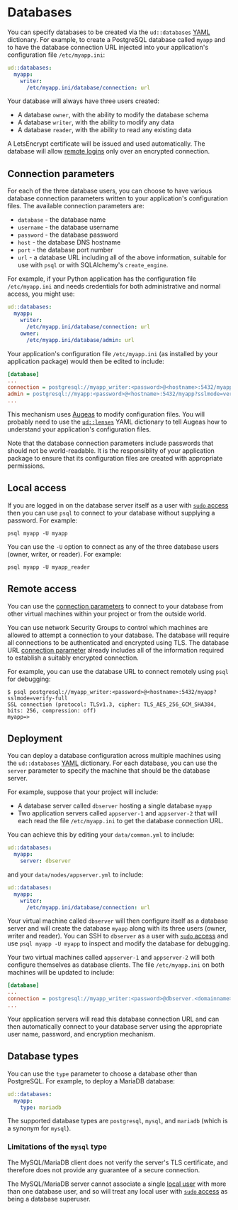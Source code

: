 # Databases

You can specify databases to be created via the `ud::databases`
[YAML](README.md#yaml) dictionary.  For example, to create a
PostgreSQL database called `myapp` and to have the database connection
URL injected into your application's configuration file
`/etc/myapp.ini`:

```yaml
ud::databases:
  myapp:
    writer:
      /etc/myapp.ini/database/connection: url
```

Your database will always have three users created:

* A database `owner`, with the ability to modify the database schema
* A database `writer`, with the ability to modify any data
* A database `reader`, with the ability to read any existing data

A LetsEncrypt certificate will be issued and used automatically.  The
database will allow [remote logins](#remote-access) only over an
encrypted connection.

## Connection parameters

For each of the three database users, you can choose to have various
database connection parameters written to your application's
configuration files.  The available connection parameters are:

* `database` - the database name
* `username` - the database username
* `password` - the database password
* `host` - the database DNS hostname
* `port` - the database port number
* `url` - a database URL including all of the above information,
  suitable for use with `psql` or with SQLAlchemy's `create_engine`.

For example, if your Python application has the configuration file
`/etc/myapp.ini` and needs credentials for both administrative and
normal access, you might use:

```yaml
ud::databases:
  myapp:
    writer:
      /etc/myapp.ini/database/connection: url
    owner:
      /etc/myapp.ini/database/admin: url
```

Your application's configuration file `/etc/myapp.ini` (as installed
by your application package) would then be edited to include:

```ini
[database]
...
connection = postgresql://myapp_writer:<password>@<hostname>:5432/myapp?sslmode=verify-full
admin = postgresql://myapp:<password>@<hostname>:5432/myapp?sslmode=verify-full
...
```

This mechanism uses [Augeas](https://augeas.net) to modify
configuration files.  You will probably need to use the
[`ud::lenses`](LENSES.md) YAML dictionary to tell Augeas how to
understand your application's configuration files.

Note that the database connection parameters include passwords that
should not be world-readable.  It is the responsiblity of your
application package to ensure that its configuration files are created
with appropriate permissions.

## Local access

If you are logged in on the database server itself as a user with
[`sudo` access](USERS.md#sudo-access) then you can use `psql` to
connect to your database without supplying a password.  For example:

```shell
psql myapp -U myapp
```

You can use the `-U` option to connect as any of the three database
users (owner, writer, or reader).  For example:

```shell
psql myapp -U myapp_reader
```

## Remote access

You can use the [connection parameters](#connection-parameters) to
connect to your database from other virtual machines within your
project or from the outside world.

You can use network Security Groups to control which machines are
allowed to attempt a connection to your database.  The database will
require all connections to be authenticated and encrypted using TLS.
The database URL [connection parameter](#connection-parameters)
already includes all of the information required to establish a
suitably encrypted connection.

For example, you can use the database URL to connect remotely using
`psql` for debugging:

```console
$ psql postgresql://myapp_writer:<password>@<hostname>:5432/myapp?sslmode=verify-full
SSL connection (protocol: TLSv1.3, cipher: TLS_AES_256_GCM_SHA384, bits: 256, compression: off)
myapp=>
```

## Deployment

You can deploy a database configuration across multiple machines using
the `ud::databases` [YAML](README.md#yaml) dictionary.  For each
database, you can use the `server` parameter to specify the machine
that should be the database server.

For example, suppose that your project will include:

* A database server called `dbserver` hosting a single database
  `myapp`
* Two application servers called `appserver-1` and `appserver-2` that
  will each read the file `/etc/myapp.ini` to get the database
  connection URL.

You can achieve this by editing your `data/common.yml` to include:

```yaml
ud::databases:
  myapp:
    server: dbserver
```

and your `data/nodes/appserver.yml` to include:

```yaml
ud::databases:
  myapp:
    writer:
      /etc/myapp.ini/database/connection: url
```

Your virtual machine called `dbserver` will then configure itself as a
database server and will create the database `myapp` along with its
three users (owner, writer and reader).  You can SSH to `dbserver` as
a user with [`sudo` access](USERS.md#sudo-access) and use `psql myapp
-U myapp` to inspect and modify the database for debugging.

Your two virtual machines called `appserver-1` and `appserver-2` will
both configure themselves as database clients.  The file
`/etc/myapp.ini` on both machines will be updated to include:

```ini
[database]
...
connection = postgresql://myapp_writer:<password>@dbserver.<domainname>:5432/myapp?sslmode=verify-full
...
```

Your application servers will read this database connection URL and
can then automatically connect to your database server using the
appropriate user name, password, and encryption mechanism.

## Database types

You can use the `type` parameter to choose a database other than
PostgreSQL.  For example, to deploy a MariaDB database:

```yaml
ud::databases:
  myapp:
    type: mariadb
```

The supported database types are `postgresql`, `mysql`, and `mariadb`
(which is a synonym for `mysql`).

### Limitations of the `mysql` type

The MySQL/MariaDB client does not verify the server's TLS certificate,
and therefore does not provide any guarantee of a secure connection.

The MySQL/MariaDB server cannot associate a single [local
user](#local-access) with more than one database user, and so will
treat any local user with [`sudo` access](USERS.md#sudo-access) as
being a database superuser.
